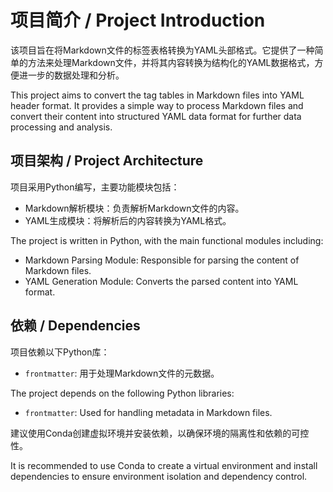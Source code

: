 # 项目简介 / Project Introduction

该项目旨在将Markdown文件的标签表格转换为YAML头部格式。它提供了一种简单的方法来处理Markdown文件，并将其内容转换为结构化的YAML数据格式，方便进一步的数据处理和分析。

This project aims to convert the tag tables in Markdown files into YAML header format. It provides a simple way to process Markdown files and convert their content into structured YAML data format for further data processing and analysis.

## 项目架构 / Project Architecture

项目采用Python编写，主要功能模块包括：
- Markdown解析模块：负责解析Markdown文件的内容。
- YAML生成模块：将解析后的内容转换为YAML格式。

The project is written in Python, with the main functional modules including:
- Markdown Parsing Module: Responsible for parsing the content of Markdown files.
- YAML Generation Module: Converts the parsed content into YAML format.

## 依赖 / Dependencies

项目依赖以下Python库：
- `frontmatter`: 用于处理Markdown文件的元数据。

The project depends on the following Python libraries:
- `frontmatter`: Used for handling metadata in Markdown files.

建议使用Conda创建虚拟环境并安装依赖，以确保环境的隔离性和依赖的可控性。

It is recommended to use Conda to create a virtual environment and install dependencies to ensure environment isolation and dependency control.